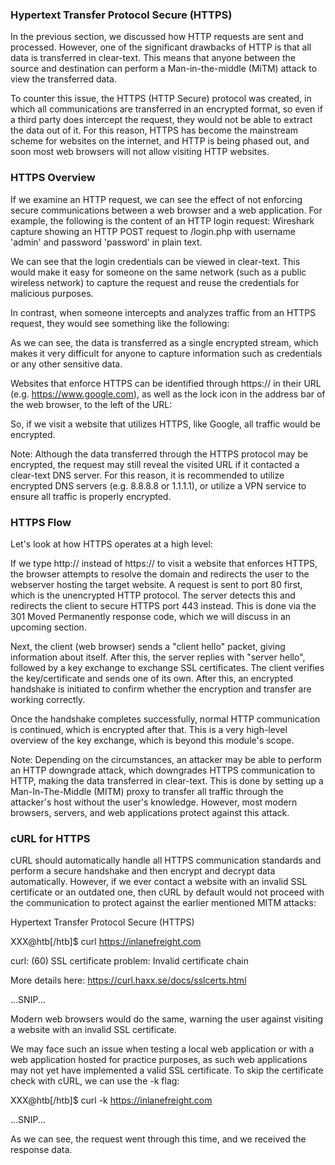 <h3>Hypertext Transfer Protocol Secure (HTTPS)</h3>

In the previous section, we discussed how HTTP requests are sent and processed. However, one of the significant drawbacks of HTTP is that all data is transferred in clear-text. This means that anyone between the source and destination can perform a Man-in-the-middle (MiTM) attack to view the transferred data.

To counter this issue, the HTTPS (HTTP Secure) protocol was created, in which all communications are transferred in an encrypted format, so even if a third party does intercept the request, they would not be able to extract the data out of it. For this reason, HTTPS has become the mainstream scheme for websites on the internet, and HTTP is being phased out, and soon most web browsers will not allow visiting HTTP websites.

<h3>HTTPS Overview</h3>

If we examine an HTTP request, we can see the effect of not enforcing secure communications between a web browser and a web application. For example, the following is the content of an HTTP login request: Wireshark capture showing an HTTP POST request to /login.php with username 'admin' and password 'password' in plain text.

We can see that the login credentials can be viewed in clear-text. This would make it easy for someone on the same network (such as a public wireless network) to capture the request and reuse the credentials for malicious purposes.

In contrast, when someone intercepts and analyzes traffic from an HTTPS request, they would see something like the following:

As we can see, the data is transferred as a single encrypted stream, which makes it very difficult for anyone to capture information such as credentials or any other sensitive data.

Websites that enforce HTTPS can be identified through https:// in their URL (e.g. https://www.google.com), as well as the lock icon in the address bar of the web browser, to the left of the URL:

So, if we visit a website that utilizes HTTPS, like Google, all traffic would be encrypted.

Note: Although the data transferred through the HTTPS protocol may be encrypted, the request may still reveal the visited URL if it contacted a clear-text DNS server. For this reason, it is recommended to utilize encrypted DNS servers (e.g. 8.8.8.8 or 1.1.1.1), or utilize a VPN service to ensure all traffic is properly encrypted.

<h3> HTTPS Flow</h3>

Let's look at how HTTPS operates at a high level:

If we type http:// instead of https:// to visit a website that enforces HTTPS, the browser attempts to resolve the domain and redirects the user to the webserver hosting the target website. A request is sent to port 80 first, which is the unencrypted HTTP protocol. The server detects this and redirects the client to secure HTTPS port 443 instead. This is done via the 301 Moved Permanently response code, which we will discuss in an upcoming section.

Next, the client (web browser) sends a "client hello" packet, giving information about itself. After this, the server replies with "server hello", followed by a key exchange to exchange SSL certificates. The client verifies the key/certificate and sends one of its own. After this, an encrypted handshake is initiated to confirm whether the encryption and transfer are working correctly.

Once the handshake completes successfully, normal HTTP communication is continued, which is encrypted after that. This is a very high-level overview of the key exchange, which is beyond this module's scope.

Note: Depending on the circumstances, an attacker may be able to perform an HTTP downgrade attack, which downgrades HTTPS communication to HTTP, making the data transferred in clear-text. This is done by setting up a Man-In-The-Middle (MITM) proxy to transfer all traffic through the attacker's host without the user's knowledge. However, most modern browsers, servers, and web applications protect against this attack.

<h3>cURL for HTTPS</h3>

cURL should automatically handle all HTTPS communication standards and perform a secure handshake and then encrypt and decrypt data automatically. However, if we ever contact a website with an invalid SSL certificate or an outdated one, then cURL by default would not proceed with the communication to protect against the earlier mentioned MITM attacks:

Hypertext Transfer Protocol Secure (HTTPS)

XXX@htb[/htb]$ curl https://inlanefreight.com

curl: (60) SSL certificate problem: Invalid certificate chain

More details here: https://curl.haxx.se/docs/sslcerts.html

...SNIP...

Modern web browsers would do the same, warning the user against visiting a website with an invalid SSL certificate.

We may face such an issue when testing a local web application or with a web application hosted for practice purposes, as such web applications may not yet have implemented a valid SSL certificate. To skip the certificate check with cURL, we can use the -k flag:

XXX@htb[/htb]$ curl -k https://inlanefreight.com

<!DOCTYPE HTML PUBLIC "-//IETF//DTD HTML 2.0//EN">

<html><head>

...SNIP...

As we can see, the request went through this time, and we received the response data.

